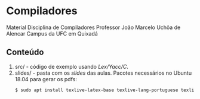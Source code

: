 
# Compiladores 

Material Disciplina de Compiladores
Professor João Marcelo Uchôa de Alencar
Campus da UFC em Quixadá

## Conteúdo

1. src/ - código de exemplo usando _Lex/Yacc/C_.
2. slides/ - pasta com os _slides_ das aulas. 
   Pacotes necessários no Ubuntu 18.04 para gerar os pdfs:
   ```bash
   $ sudo apt install texlive-latex-base texlive-lang-portuguese texlive-latex-extra python-pygments
   ```
